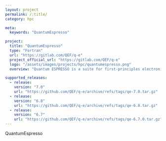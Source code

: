 ```yaml
---
layout: project
permalink: /:title/
category: hpc

meta:
  keywords: "QuantumEspresso"

project:
  title: "QuantumEspresso"
  type: "Fortran"
  url: "https://gitlab.com/QEF/q-e"
  project_official_url: "https://gitlab.com/QEF/q-e"
  logo: "/assets/images/projects/hpc/quantumespresso.png"
  overview: "Quantum ESPRESSO is a suite for first-principles electronic-structure calculations and materials modeling, distributed for free and as free software under the GNU General Public License."

supported_releases:
  - release:
    version: "7.0"
    url: "https://github.com/QEF/q-e/archive/refs/tags/qe-7.0.tar.gz"
  - release:
    version: "6.8"
    url: "https://github.com/QEF/q-e/archive/refs/tags/qe-6.8.tar.gz"
  - release:
    version: "6.7"
    url: "https://github.com/QEF/q-e/archive/refs/tags/qe-6.7.0.tar.gz"
---
```


<p>QuantumEspresso</p>
